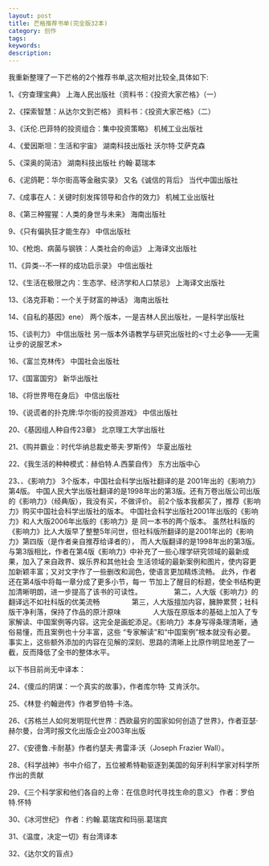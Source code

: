 ```yaml
---
layout: post
title: 芒格推荐书单(完全版32本)
category: 创作
tags: 
keywords: 
description: 
---
```



我重新整理了一下芒格的2个推荐书单,这次相对比较全,具体如下:

1、《穷查理宝典》                                                  上海人民出版社（资料书：《投资大家芒格》（一）

2、《探索智慧：从达尔文到芒格》                                              资料书：《投资大家芒格》（二）

3、《沃伦.巴菲特的投资组合：集中投资策略》                            机械工业出版社
        
4、《爱因斯坦：生活和宇宙》                                                     湖南科技出版社  沃尔特·艾萨克森
       
5、《深奥的简洁》                                                                       湖南科技出版社  约翰·葛瑞本
        
6、《泥鸽靶：华尔街高等金融实录》  又名《诚信的背后》         当代中国出版社  
       
7、《成事在人：关键时刻发挥领导和合作的效力》                      机械工业出版社
       
8、《第三种猩猩：人类的身世与未来》                                       海南出版社
        
9、《只有偏执狂才能生存》                                                        中信出版社
        
10、《枪炮、病菌与钢铁：人类社会的命运》                             上海译文出版社
        
11、《异类--不一样的成功启示录》                                            中信出版社
        
12、《生活在极限之内：生态学、经济学和人口禁忌》               上海译文出版社
        
13、《洛克菲勒：一个关于财富的神话》                                    海南出版社
        
14、《自私的基因》ene）                                                          两个版本，一是吉林人民出版社，一是科学出版社
        
15、《谈判力》                      中信出版社        另一版本外语教学与研究出版社的<寸土必争——无需让步的说服艺术>
        
16、《富兰克林传》                                                                    中国社会出版社
        
17、《国富国穷》                                                                        新华出版社
        
18、《将世界甩在身后》                                                             中信出版社
        
19、《说谎者的扑克牌:华尔街的投资游戏》                                中信出版社
        
20、《基因组人种自传23章》                                                     北京理工大学出版社
        
21、《购并霸业：时代华纳总裁史蒂夫·罗斯传》                        华夏出版社
        
22、《我生活的种种模式：赫伯特.A.西蒙自传》                         东方出版中心
        
23、、《影响力》   3个版本，中国社会科学出版社翻译的是 2001年出的《影响力》第4版。
中国人民大学出版社翻译的是1998年出的第3版。还有万卷出版公司出版的《影响力》（经典版），我没有买，不做评价。 
前2个版本我都买了，推荐《影响力》购买中国社会科学出版社的版本。
中国社会科学出版社2001年出版的《影响力》和人大版2006年出版的《影响力》是 同一本书的两个版本。
虽然社科版的《影响力》比人大版早了整整5年问世，但社科版所翻译的是2001年出的《影响力》第四版（是作者亲自推荐给译者的）， 
而人大版翻译的是1998年出的第3版。与第3版相比，作者在第4版《影响力》中补充了一些心理学研究领域的最新成果，加入了来自政界、娱乐界和其他社会 
生活领域的最新案例和图片，使内容更加新颖丰富；又对文字作了一些删改和润色，使语言更加精炼流畅。
此外，作者还在第4版中将每一章分成了更多小节，每一 节加上了醒目的标题，使全书结构更加清晰明朗，进一步提高了该书的可读性。
　　　　
第二，人大版《影响力》的翻译远不如社科版的优美流畅
　　　　
第三，人大版擅加内容，臃肿累赘；社科版干净利落，保持了作品的原汁原味
　　　　
人大版在原版本的基础上加入了专家解读、中国案例等内容。这完全是画蛇添足。《影响力》本身写得条理清晰，通俗易懂，而且案例也十分丰富，这些 “专家解读”和“中国案例”根本就没有必要。事实上，这些额外添加的内容在见解的深刻、思路的清晰上比原作明显地差了一截，反而降低了全书的整体水平。
 

以下书目前尚无中译本：
               
24、《傻瓜的阴谋：一个真实的故事》，作者库尔特· 艾肯沃尔。
        	
25、《林登·约翰逊传》作者罗伯特·卡洛。
        
26、《苏格兰人如何发明现代世界：西欧最穷的国家如何创造了世界》，作者亚瑟·赫尔曼，台湾时报文化出版企业2003年出版
       
27、《安德鲁.卡耐基》作者约瑟夫·弗雷泽·沃（Joseph Frazier Wall）。
        
28、《科学战神》书中介绍了，五位被希特勒驱逐到美国的匈牙利科学家对科学所作出的贡献
        
29、《三个科学家和他们各自的上帝：在信息时代寻找生命的意义》          作者：罗伯特.怀特
       
30、《冰河世纪》            作者：约翰.葛瑞宾和玛丽.葛瑞宾    

31、《温度，决定一切》有台湾译本
        
32、《达尔文的盲点》




